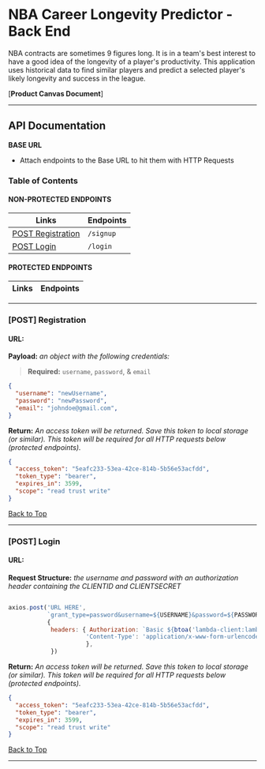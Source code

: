 # NBA Career Longevity Predictor - Back End

NBA contracts are sometimes 9 figures long. It is in a team's best interest to have a good idea of the longevity of a player's productivity. This application uses historical data to find similar players and predict a selected player's likely longevity and success in the league.

[**Product Canvas Document**]

---

## **API Documentation**

**BASE URL** 

- Attach endpoints to the Base URL to hit them with HTTP Requests

### **Table of Contents**

#### NON-PROTECTED ENDPOINTS

| Links                                   | Endpoints            |
| --------------------------------------- | -------------------- |
| [POST Registration](#post-registration) | `/signup`            |
| [POST Login](#post-login)               | `/login`             |

#### PROTECTED ENDPOINTS

| Links | Endpoints |
|-------|-----------|


---

### [POST] Registration

#### URL:

**Payload:** _an object with the following credentials:_

> **Required:** `username`, `password`, & `email`

```json
{
  "username": "newUsername",
  "password": "newPassword",
  "email": "johndoe@gmail.com",
}
```

**Return:** _An access token will be returned. Save this token to local storage (or similar). This token will be required for all HTTP requests below (protected endpoints)._

```json
{
  "access_token": "5eafc233-53ea-42ce-814b-5b56e53acfdd",
  "token_type": "bearer",
  "expires_in": 3599,
  "scope": "read trust write"
}
```

[Back to Top](#table-of-contents)

---

### [POST] Login

#### URL:

**Request Structure:** _the username and password with an authorization header containing the CLIENTID and CLIENTSECRET_

```javascript

axios.post('URL HERE', 
           `grant_type=password&username=${USERNAME}&password=${PASSWORD}`, 
           {
            headers: { Authorization: `Basic ${btoa('lambda-client:lambda-secret')}`,
                      'Content-Type': 'application/x-www-form-urlencoded'
                      },
            })
```

**Return:** _An access token will be returned. Save this token to local storage (or similar). This token will be required for all HTTP requests below (protected endpoints)._

```json
{
  "access_token": "5eafc233-53ea-42ce-814b-5b56e53acfdd",
  "token_type": "bearer",
  "expires_in": 3599,
  "scope": "read trust write"
}
```

[Back to Top](#table-of-contents)

---
